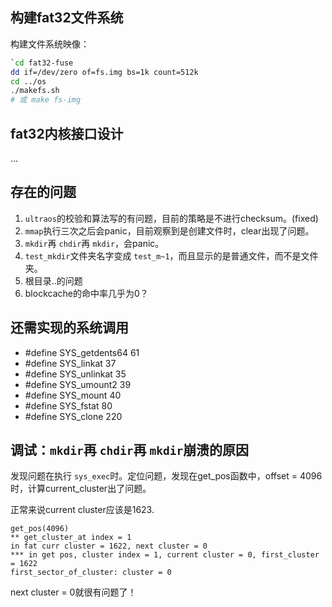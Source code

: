 ## 构建fat32文件系统

构建文件系统映像：

```sh
`cd fat32-fuse
dd if=/dev/zero of=fs.img bs=1k count=512k
cd ../os
./makefs.sh
# 或 make fs-img
```

## fat32内核接口设计

...

## 存在的问题

1. `ultraos`的校验和算法写的有问题，目前的策略是不进行checksum。(fixed)
2. `mmap`执行三次之后会panic，目前观察到是创建文件时，clear出现了问题。
3. `mkdir`再 `chdir`再 `mkdir`，会panic。
4. `test_mkdir`文件夹名字变成 `test_m~1`，而且显示的是普通文件，而不是文件夹。
5. 根目录..的问题
6. blockcache的命中率几乎为0？

## 还需实现的系统调用

* #define SYS_getdents64 61
* #define SYS_linkat 37
* #define SYS_unlinkat 35
* #define SYS_umount2 39
* #define SYS_mount 40
* #define SYS_fstat 80
* #define SYS_clone 220

## 调试：`mkdir`再 `chdir`再 `mkdir`崩溃的原因

发现问题在执行 `sys_exec`时。定位问题，发现在get_pos函数中，offset = 4096时，计算current_cluster出了问题。

正常来说current cluster应该是1623.

```
get_pos(4096)
** get_cluster_at index = 1
in fat curr cluster = 1622, next cluster = 0
*** in get pos, cluster index = 1, current cluster = 0, first_cluster = 1622
first_sector_of_cluster: cluster = 0
```

next cluster = 0就很有问题了！
